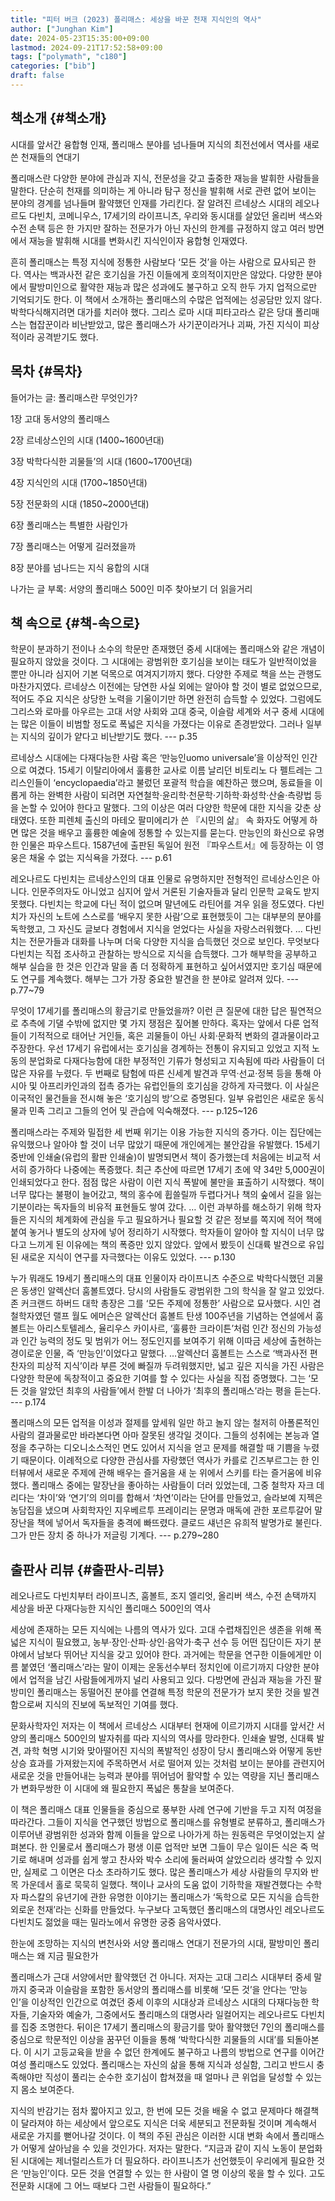 ```yaml
---
title: "피터 버크 (2023) 폴리매스: 세상을 바꾼 천재 지식인의 역사"
author: ["Junghan Kim"]
date: 2024-05-23T15:35:00+09:00
lastmod: 2024-09-21T17:52:58+09:00
tags: ["polymath", "c180"]
categories: ["bib"]
draft: false
---
```


## 책소개 {#책소개}

시대를 앞서간 융합형 인재, 폴리매스 분야를 넘나들며 지식의 최전선에서 역사를 새로 쓴 천재들의 연대기

폴리매스란 다양한 분야에 관심과 지식, 전문성을 갖고 출중한 재능을 발휘한 사람들을 말한다. 단순히 천재를 의미하는 게 아니라 탐구 정신을 발휘해 서로 관련 없어 보이는 분야의 경계를 넘나들며 활약했던 인재를 가리킨다. 잘 알려진 르네상스 시대의 레오나르도 다빈치, 코메니우스, 17세기의 라이프니츠, 우리와 동시대를 살았던 올리버 색스와 수전 손택 등은 한 가지만 잘하는 전문가가 아닌 자신의 한계를 규정하지 않고 여러 방면에서 재능을 발휘해 시대를 변화시킨 지식인이자 융합형 인재였다.

흔히 폴리매스는 특정 지식에 정통한 사람보다 ‘모든 것’을 아는 사람으로 묘사되곤 한다. 역사는 백과사전 같은 호기심을 가진 이들에게 호의적이지만은 않았다. 다양한 분야에서 팔방미인으로 활약한 재능과 많은 성과에도 불구하고 오직 한두 가지 업적으로만 기억되기도 한다. 이 책에서 소개하는 폴리매스의 수많은 업적에는 성공담만 있지 않다. 박학다식해지려면 대가를 치러야 했다. 그리스 로마 시대 피타고라스 같은 당대 폴리매스는 협잡꾼이라 비난받았고, 많은 폴리매스가 사기꾼이라거나 괴짜, 가진 지식이 피상적이라 공격받기도 했다.


## 목차 {#목차}

들어가는 글: 폴리매스란 무엇인가?

1장 고대 동서양의 폴리매스

2장 르네상스인의 시대 (1400~1600년대)

3장 박학다식한 괴물들’의 시대 (1600~1700년대)

4장 지식인의 시대 (1700~1850년대)

5장 전문화의 시대 (1850~2000년대)

6장 폴리매스는 특별한 사람인가

7장 폴리매스는 어떻게 길러졌을까

8장 분야를 넘나드는 지식 융합의 시대

나가는 글 부록: 서양의 폴리매스 500인 미주 찾아보기 더 읽을거리


## 책 속으로 {#책-속으로}

학문이 분과하기 전이나 소수의 학문만 존재했던 중세 시대에는 폴리매스와 같은 개념이 필요하지 않았을 것이다. 그 시대에는 광범위한 호기심을 보이는 태도가 일반적이었을 뿐만 아니라 심지어 기본 덕목으로 여겨지기까지 했다. 다양한 주제로 책을 쓰는 관행도 마찬가지였다. 르네상스 이전에는 당연한 사실 외에는 알아야 할 것이 별로 없었으므로, 적어도 주요 지식은 상당한 노력을 기울이기만 하면 완전히 습득할 수 있었다. 그럼에도 그리스와 로마를 아우르는 고대 서양 사회와 고대 중국, 이슬람 세계와 서구 중세 시대에는 많은 이들이 비범할 정도로 폭넓은 지식을 가졌다는 이유로 존경받았다. 그러나 일부는 지식의 깊이가 얕다고 비난받기도 했다. --- p.35

르네상스 시대에는 다재다능한 사람 혹은 ‘만능인uomo universale’을 이상적인 인간으로 여겼다. 15세기 이탈리아에서 훌륭한 교사로 이름 날리던 비토리노 다 펠트레는 그리스인들이 ‘encyclopaedia’라고 불렀던 포괄적 학습을 예찬하곤 했으며, 동료들을 이롭게 하는 완벽한 사람이 되려면 자연철학·윤리학·천문학·기하학·화성학·산술·측량법 등을 논할 수 있어야 한다고 말했다. 그의 이상은 여러 다양한 학문에 대한 지식을 갖춘 상태였다. 또한 피렌체 출신의 마테오 팔미에리가 쓴 『시민의 삶』 속 화자도 어떻게 하면 많은 것을 배우고 훌륭한 예술에 정통할 수 있는지를 묻는다. 만능인의 화신으로 유명한 인물은 파우스트다. 1587년에 출판된 독일어 원전 『파우스트서』에 등장하는 이 영웅은 채울 수 없는 지식욕을 가졌다. --- p.61

레오나르도 다빈치는 르네상스인의 대표 인물로 유명하지만 전형적인 르네상스인은 아니다. 인문주의자도 아니었고 심지어 앞서 거론된 기술자들과 달리 인문학 교육도 받지 못했다. 다빈치는 학교에 다닌 적이 없으며 말년에도 라틴어를 겨우 읽을 정도였다. 다빈치가 자신의 노트에 스스로를 ‘배우지 못한 사람’으로 표현했듯이 그는 대부분의 분야를 독학했고, 그 자신도 글보다 경험에서 지식을 얻었다는 사실을 자랑스러워했다. … 다빈치는 전문가들과 대화를 나누며 더욱 다양한 지식을 습득했던 것으로 보인다. 무엇보다 다빈치는 직접 조사하고 관찰하는 방식으로 지식을 습득했다. 그가 해부학을 공부하고 해부 실습을 한 것은 인간과 말을 좀 더 정확하게 표현하고 싶어서였지만 호기심 때문에도 연구를 계속했다. 해부는 그가 가장 중요한 발견을 한 분야로 알려져 있다. --- p.77~79

무엇이 17세기를 폴리매스의 황금기로 만들었을까? 이런 큰 질문에 대한 답은 필연적으로 추측에 기댈 수밖에 없지만 몇 가지 쟁점은 짚어볼 만하다. 혹자는 앞에서 다룬 업적들이 기적적으로 태어난 거인들, 혹은 괴물들이 아닌 사회·문화적 변화의 결과물이라고 주장한다. 우선 17세기 유럽에서는 호기심을 경계하는 전통이 유지되고 있었고 지적 노동의 분업화로 다재다능함에 대한 부정적인 기류가 형성되고 지속됨에 따라 사람들이 더 많은 자유를 누렸다. 두 번째로 탐험에 따른 신세계 발견과 무역·선교·정복 등을 통해 아시아 및 아프리카인과의 접촉 증가는 유럽인들의 호기심을 강하게 자극했다. 이 사실은 이국적인 물건들을 전시해 놓은 ‘호기심의 방’으로 증명된다. 일부 유럽인은 새로운 동식물과 민족 그리고 그들의 언어 및 관습에 익숙해졌다. --- p.125~126

폴리매스라는 주제와 밀접한 세 번째 위기는 이용 가능한 지식의 증가다. 이는 집단에는 유익했으나 알아야 할 것이 너무 많았기 때문에 개인에게는 불안감을 유발했다. 15세기 중반에 인쇄술(유럽의 활판 인쇄술)이 발명되면서 책이 증가했는데 처음에는 비교적 서서히 증가하다 나중에는 폭증했다. 최근 추산에 따르면 17세기 초에 약 34만 5,000권이 인쇄되었다고 한다. 점점 많은 사람이 이런 지식 폭발에 불만을 표출하기 시작했다. 책이 너무 많다는 불평이 늘어갔고, 책의 홍수에 휩쓸릴까 두렵다거나 책의 숲에서 길을 잃는 기분이라는 독자들의 비유적 표현들도 쌓여 갔다. … 이런 과부하를 해소하기 위해 학자들은 지식의 체계화에 관심을 두고 필요하거나 필요할 것 같은 정보를 쪽지에 적어 책에 붙여 놓거나 별도의 상자에 넣어 정리하기 시작했다. 학자들이 알아야 할 지식이 너무 많다고 느끼게 된 이유에는 책의 폭증만 있지 않았다. 앞에서 봤듯이 신대륙 발견으로 유입된 새로운 지식이 연구를 자극했다는 이유도 있었다. --- p.130

누가 뭐래도 19세기 폴리매스의 대표 인물이자 라이프니츠 수준으로 박학다식했던 괴물은 동생인 알렉산더 훔볼트였다. 당시의 사람들도 광범위한 그의 학식을 잘 알고 있었다. 존 커크랜드 하버드 대학 총장은 그를 ‘모든 주제에 정통한’ 사람으로 묘사했다. 시인 겸 철학자였던 랠프 월도 에머슨은 알렉산더 훔볼트 탄생 100주년을 기념하는 연설에서 훔볼트는 아리스토텔레스, 율리우스 카이사르, ‘훌륭한 크라이튼’처럼 인간 정신의 가능성과 인간 능력의 정도 및 범위가 어느 정도인지를 보여주기 위해 이따금 세상에 출현하는 경이로운 인물, 즉 ‘만능인’이었다고 말했다. …알렉산더 훔볼트는 스스로 ‘백과사전 편찬자의 피상적 지식’이라 부른 것에 빠질까 두려워했지만, 넓고 깊은 지식을 가진 사람은 다양한 학문에 독창적이고 중요한 기여를 할 수 있다는 사실을 직접 증명했다. 그는 ‘모든 것을 알았던 최후의 사람들’에서 한발 더 나아가 ‘최후의 폴리매스’라는 평을 듣는다. --- p.174

폴리매스의 모든 업적을 이성과 절제를 앞세워 일만 하고 놀지 않는 철저히 아폴론적인 사람의 결과물로만 바라본다면 아마 잘못된 생각일 것이다. 그들의 성취에는 본능과 열정을 추구하는 디오니소스적인 면도 있어서 지식을 얻고 문제를 해결할 때 기쁨을 누렸기 때문이다. 이례적으로 다양한 관심사를 자랑했던 역사가 카를로 긴즈부르그는 한 인터뷰에서 새로운 주제에 관해 배우는 즐거움을 새 눈 위에서 스키를 타는 즐거움에 비유했다. 폴리매스 중에는 말장난을 좋아하는 사람들이 더러 있었는데, 그중 철학자 자크 데리다는 ‘차이’와 ‘연기’의 의미를 합해서 ‘차연’이라는 단어를 만들었고, 슬라보예 지젝은 농담집을 냈으며 사회학자인 지우베르투 프레이리는 문명과 매독에 관한 포르투갈어 말장난을 책에 넣어서 독자들을 충격에 빠뜨렸다. 클로드 섀넌은 유희적 발명가로 불린다. 그가 만든 장치 중 하나가 저글링 기계다. --- p.279~280


## 출판사 리뷰 {#출판사-리뷰}

레오나르도 다빈치부터 라이프니츠, 훔볼트, 조지 엘리엇, 올리버 색스, 수전 손택까지 세상을 바꾼 다재다능한 지식인 폴리매스 500인의 역사

세상에 존재하는 모든 지식에는 나름의 역사가 있다. 고대 수렵채집인은 생존을 위해 폭넓은 지식이 필요했고, 농부·장인·산파·상인·음악가·축구 선수 등 어떤 집단이든 자기 분야에서 남보다 뛰어난 지식을 갖고 있어야 한다. 과거에는 학문을 연구한 이들에게만 이름 붙였던 ‘폴리매스’라는 말이 이제는 운동선수부터 정치인에 이르기까지 다양한 분야에서 업적을 남긴 사람들에게까지 널리 사용되고 있다. 다방면에 관심과 재능을 가진 팔방미인 폴리매스는 동떨어진 분야를 연결해 특정 학문의 전문가가 보지 못한 것을 발견함으로써 지식의 진보에 독보적인 기여를 했다.

문화사학자인 저자는 이 책에서 르네상스 시대부터 현재에 이르기까지 시대를 앞서간 서양의 폴리매스 500인의 발자취를 따라 지식의 역사를 망라한다. 인쇄술 발명, 신대륙 발견, 과학 혁명 시기와 맞아떨어진 지식의 폭발적인 성장이 당시 폴리매스와 어떻게 동반 상승 효과를 가져왔는지에 주목하면서 서로 떨어져 있는 것처럼 보이는 분야를 관련지어 새로운 것을 만들어내는 능력과 분야를 뛰어넘어 활약할 수 있는 역량을 지닌 폴리매스가 변화무쌍한 이 시대에 왜 필요한지 폭넓은 통찰을 보여준다.

이 책은 폴리매스 대표 인물들을 중심으로 풍부한 사례 연구에 기반을 두고 지적 여정을 따라간다. 그들이 지식을 연구했던 방법으로 폴리매스를 유형별로 분류하고, 폴리매스가 이루어낸 광범위한 성과와 함께 이들을 앞으로 나아가게 하는 원동력은 무엇이었는지 살펴본다. 한 인물로서 폴리매스가 평생 이룬 업적만 보면 그들이 무슨 일이든 식은 죽 먹기로 해내며 성과를 쉽게 쌓고 찬사와 박수 소리에 둘러싸여 살았으리라 생각할 수 있지만, 실제로 그 이면은 다소 초라하기도 했다. 많은 폴리매스가 세상 사람들의 무지와 반목 가운데서 홀로 묵묵히 일했다. 책이나 교사의 도움 없이 기하학을 재발견했다는 수학자 파스칼의 유년기에 관한 유명한 이야기는 폴리매스가 ‘독학으로 모든 지식을 습득한 외로운 천재’라는 신화를 만들었다. 누구보다 고독했던 폴리매스의 대명사인 레오나르도 다빈치도 젊었을 때는 밀라노에서 유명한 궁중 음악사였다.

한눈에 조망하는 지식의 변천사와 서양 폴리매스 연대기 전문가의 시대, 팔방미인 폴리매스는 왜 지금 필요한가

폴리매스가 근대 서양에서만 활약했던 건 아니다. 저자는 고대 그리스 시대부터 중세 말까지 중국과 이슬람을 포함한 동서양의 폴리매스를 비롯해 ‘모든 것’을 안다는 ‘만능인’을 이상적인 인간으로 여겼던 중세 이후의 시대상과 르네상스 시대의 다재다능한 학자들, 기술자와 예술가, 그중에서도 폴리매스의 대명사라 일컬어지는 레오나르도 다빈치를 집중 조명한다. 뒤이은 17세기 폴리매스의 황금기를 맞아 활약했던 7인의 폴리매스를 중심으로 학문적인 이상을 꿈꾸던 이들을 통해 ‘박학다식한 괴물들의 시대’를 되돌아본다. 이 시기 고등교육을 받을 수 없던 한계에도 불구하고 나름의 방법으로 연구를 이어간 여성 폴리매스도 있었다. 폴리매스는 자신의 삶을 통해 지식과 성실함, 그리고 반드시 충족해야만 직성이 풀리는 순수한 호기심이 합쳐졌을 때 얼마나 큰 위업을 달성할 수 있는지 몸소 보여준다.

지식의 반감기는 점차 짧아지고 있고, 한 번에 모든 것을 배울 수 없고 문제마다 해결책이 달라져야 하는 세상에서 앞으로도 지식은 더욱 세분되고 전문화될 것이며 계속해서 새로운 가지를 뻗어나갈 것이다. 이 책의 주된 관심은 이러한 시대 변화 속에서 폴리매스가 어떻게 살아남을 수 있을 것인가다. 저자는 말한다. “지금과 같이 지식 노동이 분업화된 시대에는 제너럴리스트가 더 필요하다. 라이프니츠가 선언했듯이 우리에게 필요한 것은 ‘만능인’이다. 모든 것을 연결할 수 있는 한 사람이 열 명 이상의 몫을 할 수 있다. 고도 전문화 시대에 그 어느 때보다 그런 사람들이 필요하다.”
